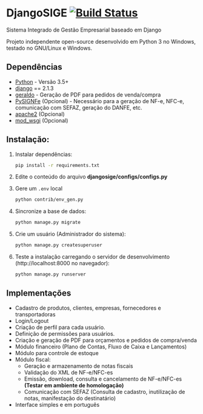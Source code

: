 # DjangoSIGE [![Build Status]()]()

Sistema Integrado de Gestão Empresarial baseado em Django

Projeto independente open-source desenvolvido em Python 3 no Windows, testado no GNU/Linux e Windows.


## Dependências

- [Python](https://www.python.org/downloads/) - Versão 3.5+
- [django](http://www.djangoproject.com) == 2.1.3
- [geraldo](https://github.com/thiagopena/geraldo) - Geração de PDF para pedidos de venda/compra
- [PySIGNFe](https://github.com/thiagopena/PySIGNFe) (Opcional) - Necessário para a geração de NF-e, NFC-e, comunicação com SEFAZ, geração do DANFE, etc.
- [apache2](https://www.apache.org/) (Opcional)
- [mod_wsgi](https://modwsgi.readthedocs.io/en/develop/) (Opcional)

## Instalação:

1. Instalar dependências:

    ```bash
    pip install -r requirements.txt
    ```

2. Edite o conteúdo do arquivo **djangosige/configs/configs.py**

3. Gere um `.env` local

    ```bash
    python contrib/env_gen.py
    ```


4. Sincronize a base de dados:

    ```bash
    python manage.py migrate
    ```

5. Crie um usuário (Administrador do sistema):

    ```bash
    python manage.py createsuperuser
    ```

6. Teste a instalação carregando o servidor de desenvolvimento (http://localhost:8000 no navegador):

    ```bash
    python manage.py runserver
    ```

## Implementações

- Cadastro de produtos, clientes, empresas, fornecedores e transportadoras
- Login/Logout
- Criação de perfil para cada usuário.
- Definição de permissões para usuários.
- Criação e geração de PDF para orçamentos e pedidos de compra/venda
- Módulo financeiro (Plano de Contas, Fluxo de Caixa e Lançamentos)
- Módulo para controle de estoque
- Módulo fiscal:
    - Geração e armazenamento de notas fiscais
    - Validação do XML de NF-e/NFC-es
    - Emissão, download, consulta e cancelamento de NF-e/NFC-es **(Testar em ambiente de homologação)**
    - Comunicação com SEFAZ (Consulta de cadastro, inutilização de notas, manifestação do destinatário)
- Interface simples e em português
